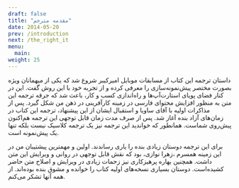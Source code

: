 ```yaml
---
draft: false
title: "مقدمه مترجم"
date: 2014-05-20
prev: /introduction
next: /the_right_it
menu:
  main:
weight: 25
---
```


داستان ترجمه این کتاب از مسابقات موبایل امیرکیبر شروع شد که یکی از میهمانان ویژه بصورت مختصر پیش‌نمونه‌سازی را معرفی کرده و از تجربه خود با این روش گفت. این در کنار فضای پویای استارت‌آپ‌ها و راه‌اندازی کسب و کار، باعث شد که جرقه ترجمه این متن به منظور افزایش محتوای فارسی در زمینه کارآفرینی در ذهن من شکل گیرد. پس از مذاکرات اولیه با آقای ساویا و استقبال ایشان از این پیشنهاد، ترجمه این کتاب در زمان‌های آزاد بنده آغاز شد. پس از صرف مدت زمان قابل توجهی این ترجمه هم‌اکنون پیش‌روی شماست. همانطور که خواندید این ترجمه نیز یک ترجمه کلاسیک نیست بلکه تنها یک پیش‌نمونه است.

برای این ترجمه دوستان زیادی بنده را یاری رساندند. اولین و مهمترین پیشتیبان من در این زمینه همسرم ،زهرا نوازی، بود که نقش قابل توجهی در روانی و ویرایش این متن داشت. همچنین بهاره پرهیزکاری نیز زحمات زیادی در ویرایش و اصلاح متن حاضر کشیده‌است. دوستان بسیاری نسخه‌های اولیه کتاب را خوانده و مشوق بنده بوده‌اند. از همه آنها تشکر می‌کنم.
